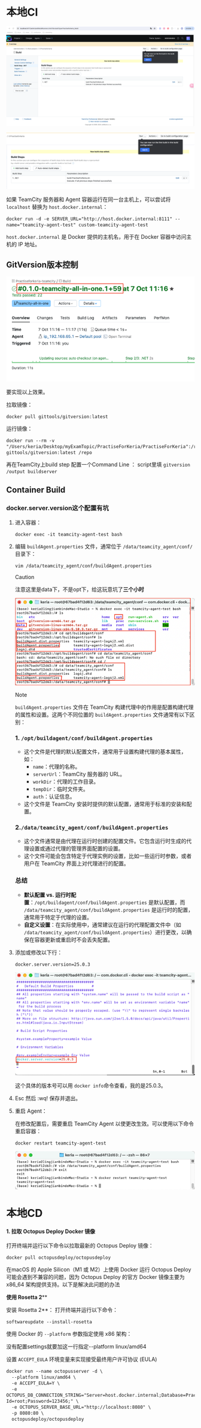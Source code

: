 # 本地CI



![image-20241004095049310](assets/image-20241004095049310.png)



![image-20241004095110086](assets/image-20241004095110086.png)





如果 TeamCity 服务器和 Agent 容器运行在同一台主机上，可以尝试将 `localhost` 替换为 `host.docker.internal`：

```
docker run -d -e SERVER_URL="http://host.docker.internal:8111" --name="teamcity-agent-test" custom-teamcity-agent-test
```

`host.docker.internal` 是 Docker 提供的主机名，用于在 Docker 容器中访问主机的 IP 地址。





## GitVersion版本控制

![image-20241007192233131](assets/image-20241007192233131.png)

要实现以上效果。

拉取镜像：

```
docker pull gittools/gitversion:latest
```

运行镜像：

```
docker run --rm -v "/Users/keria/Desktop/myExamTopic/PractiseForKeria/PractiseForKeria":/repo gittools/gitversion:latest /repo
```

再在TeamCity上build step 配置一个Command Line ： script里填 `gitversion /output buildserver`





## Container Build

### docker.server.version这个配置有坑

1. 进入容器：

   ```
   docker exec -it teamcity-agent-test bash
   ```

2. 编辑 `buildAgent.properties` 文件，通常位于 `/data/teamcity_agent/conf/`目录下：

   ```
   vim /data/teamcity_agent/conf/buildAgent.properties
   ```

   > [!CAUTION]
   >
   > 注意这里是data下，不是opt下，给这玩意坑了**三个小时**

   ![image-20241008140737237](assets/image-20241008140737237.png)

   > [!NOTE]
   >
   > `buildAgent.properties` 文件在 TeamCity 构建代理中的作用是配置构建代理的属性和设置。这两个不同位置的 `buildAgent.properties` 文件通常有以下区别：
   >
   > ### 1. **`/opt/buildagent/conf/buildAgent.properties`**
   >
   > - 这个文件是代理的默认配置文件，通常用于设置构建代理的基本属性，如：
   >   - `name`：代理的名称。
   >   - `serverUrl`：TeamCity 服务器的 URL。
   >   - `workDir`：代理的工作目录。
   >   - `tempDir`：临时文件夹。
   >   - `auth`：认证信息。
   > - 这个文件是 TeamCity 安装时提供的默认配置，通常用于标准的安装和配置。
   >
   > ### 2.**`/data/teamcity_agent/conf/buildAgent.properties`**
   >
   > - 这个文件通常是由代理在运行时创建的配置文件。它包含运行时生成的代理设置或通过代理的管理界面配置的设置。
   > - 这个文件可能会包含特定于代理实例的设置，比如一些运行时参数，或者用户在 TeamCity 界面上对代理进行的配置。
   >
   > ### 总结
   >
   > - **默认配置 vs. 运行时配置**：`/opt/buildagent/conf/buildAgent.properties` 是默认配置，而 `/data/teamcity_agent/conf/buildAgent.properties` 是运行时的配置，通常用于特定于代理的设置。
   > - **自定义设置**：在实际使用中，通常建议在运行的代理配置文件中（如 `/data/teamcity_agent/conf/buildAgent.properties`）进行更改，以确保在容器更新或重启时不会丢失配置。

3. 添加或修改以下行：

   ```
   docker.server.version=25.0.3
   ```

   ![image-20241008140209133](assets/image-20241008140209133.png)

   这个具体的版本号可以用 `docker info`命令查看，我的是25.0.3。

4. Esc 然后 :wq! 保存并退出。

5. 重启 Agent：

   在修改配置后，需要重启 TeamCity Agent 以使更改生效。可以使用以下命令重启容器：

   ```
   docker restart teamcity-agent-test
   ```

   ![image-20241008140120073](assets/image-20241008140120073.png)





# 本地CD

#### 1. 拉取 Octopus Deploy Docker 镜像

打开终端并运行以下命令以拉取最新的 Octopus Deploy 镜像：

```
docker pull octopusdeploy/octopusdeploy
```

在macOS 的 Apple Silicon（M1 或 M2）上使用 Docker 运行 Octopus Deploy 可能会遇到不兼容的问题，因为 Octopus Deploy 的官方 Docker 镜像主要为 x86_64 架构提供支持。以下是解决此问题的办法

**使用 Rosetta 2****

安装 Rosetta 2**： 打开终端并运行以下命令：

```
softwareupdate --install-rosetta
```

使用 Docker 的 `--platform` 参数指定使用 x86 架构：

没有配置settings就要加这一行指定--platform linux/amd64

设置 `ACCEPT_EULA` 环境变量来实现接受最终用户许可协议 (EULA)

```
docker run --name octopusserver -d \
  --platform linux/amd64 \
  -e ACCEPT_EULA=Y \
  -e OCTOPUS_DB_CONNECTION_STRING="Server=host.docker.internal;Database=PractiseForKeria;User Id=root;Password=123456;" \
  -e OCTOPUS_SERVER_BASE_URL="http://localhost:8080" \
  -p 8080:80 \
  octopusdeploy/octopusdeploy
```
